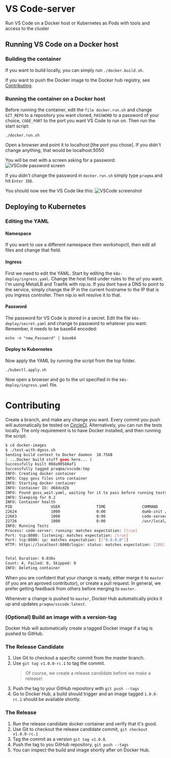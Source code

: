 # VS Code-server
Run VS Code on a Docker host or Kubernetes as Pods with tools and access to the cluster

## Running VS Code on a Docker host
### Building the container
If you want to build locally, you can simply run `./docker.build.sh`.

If you want to push the Docker image to the Docker hub registry, see [Contributing](#Contributing).

### Running the container on a Docker host
Before running the container, edit the ```file docker.run.sh``` and change ```GIT_REPO``` to a repository you want cloned, ```PASSWORD``` to a password of your choice, ```CODE_PORT``` to the port you want VS Code to run on. Then run the start script:

```
./docker.run.sh
```

Open a browser and point it to localhost:[the port you chose]. If you didn't change anything, that would be localhost:5050

You will be met with a screen asking for a password:
![VSCode password screen](media/VSCode-password.png)

If you didn't change the password in ```docker.run.sh``` simply type ```praqma``` and hit ```Enter IDE```.

You should now see the VS Code  like this:
![VSCode screenshot](media/VSCode-screenshot.png)


## Deploying to Kubernetes
### Editing the YAML
#### Namespace
If you want to use a different namespace then workshopctl, then edit all files and change that field.

#### Ingress
First we need to edit the YAML. Start by editing the ```k8s-deploy/ingress.yaml```. Change the host field under rules to the url you want. I'm using MetalLB and Traefik with nip.io. If you dont have a DNS to point to the service, simply change the IP in the current hostname to the IP that is you Ingress controller. Then nip.io will resolve it to that.

#### Password
The password for VS Code is stored in a secret. Edit the file ```k0s-deploy/secret.yaml``` and change to password to whatever you want. Remember, it needs to be base64 encoded:

```
echo -n "new_Password" | base64
```

#### Deploy to Kubernetes
Now apply the YAML by running the script from the top folder.

```
./kubectl.apply.sh
```

Now open a browser and go to the url specified in the ```k8s-deploy/ingress.yaml``` file.


# Contributing
Create a branch, and make any change you want. Every commit you push will automatically be tested on [CircleCI](https://app.circleci.com/github/praqma-training/code-server/pipelines). Alternatively, you can run the tests locally. The only requirement is to have Docker installed, and then running the script: 
```bash
$ cd docker-images
$ ./test-with-dgoss.sh
Sending build context to Docker daemon  10.75kB
[ ...Docker build stuff goes here... ]
Successfully built 00da90588af1
Successfully tagged praqma/vscode:tmp
INFO: Creating docker container
INFO: Copy goss files into container
INFO: Starting docker container
INFO: Container ID: d68dcd2b
INFO: Found goss_wait.yaml, waiting for it to pass before running tests
INFO: Sleeping for 0.2
INFO: Container health
PID                 USER                TIME                COMMAND
22624               1000                0:00                dumb-init /entrypoint.sh
22663               1000                0:00                code-server --cert --host=0.0.0.0 --port=8080 --auth=password --disable-telemetry
22726               1000                0:00                /usr/local/bin/code-server --cert --host=0.0.0.0 --port=8080 --auth=password --disable-telemetry
INFO: Running Tests
Process: code-server: running: matches expectation: [true]
Port: tcp:8080: listening: matches expectation: [true]
Port: tcp:8080: ip: matches expectation: [["0.0.0.0"]]
HTTP: https://localhost:8080/login: status: matches expectation: [200]


Total Duration: 0.036s
Count: 4, Failed: 0, Skipped: 0
INFO: Deleting container
```

When you are confident that your change is ready, either merge it to `master` (if you are an aproved contributor), or create a pull request. In general, we prefer getting feedback from others before merging to `master`.

Whenever a change is pushed to `master`, Docker Hub automatically picks it up and updates `praqma/vscode:latest`.

### (Optional) Build an image with a version-tag
Docker Hub will automatically create a tagged Docker image if a tag is pushed to GitHub.
### The Release Candidate

1. Use Git to checkout a specific commit from the master branch.
1. Use `git tag v1.0.0-rc.1` to tag the commit.
    > Of course, we create a release candidate before we make a release!
1. Push the tag to your GitHub repository with `git push --tags`
1. Go to Docker Hub, a build should trigger and an image tagged `1.0.0-rc.1`
  should be available shortly.

### The Release

1. Run the release candidate docker container and verify that it's good.
1. Use Git to checkout the release candidate commit, `git checkout v1.0.0-rc.1`
1. Tag the commit as a version `git tag v1.0.0`.
1. Push the tag to you GitHub repository, `git push --tags`
1. You can inspect the build and image shortly after on Docker Hub.